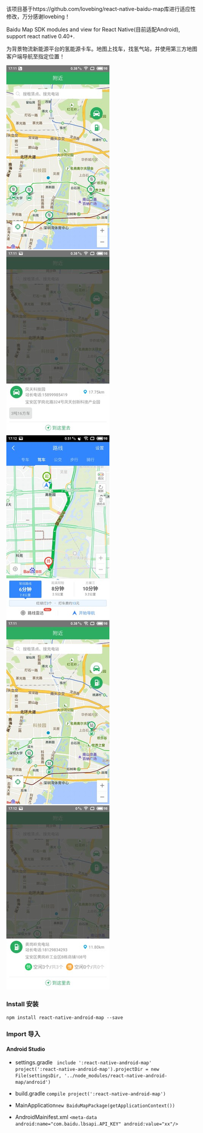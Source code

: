 该项目基于https://github.com/lovebing/react-native-baidu-map库进行适应性修改，万分感谢lovebing！

Baidu Map SDK modules and view for React Native(目前适配Android), support react native 0.40+.

为背景物流新能源平台的氢能源卡车。地图上找车，找氢气站，并使用第三方地图客户端导航至指定位置！

![地图上车的位置](https://raw.githubusercontent.com/kangkaislove/react-native-android-map/master/Screenshots/car.jpg)                     ![车站详细信息](https://raw.githubusercontent.com/kangkaislove/react-native-android-map/master/Screenshots/car_location.jpg)
![导航路径规划](https://raw.githubusercontent.com/kangkaislove/react-native-android-map/master/Screenshots/navi.jpg)
![地图上充电站的位置](https://raw.githubusercontent.com/kangkaislove/react-native-android-map/master/Screenshots/site.jpg)
![充电站详细信息](https://raw.githubusercontent.com/kangkaislove/react-native-android-map/master/Screenshots/site_location.jpg)

### Install 安装
    npm install react-native-android-map --save
    
### Import 导入

#### Android Studio
- settings.gradle `
include ':react-native-android-map'
project(':react-native-android-map').projectDir = new File(settingsDir, '../node_modules/react-native-android-map/android')`

- build.gradle `compile project(':react-native-android-map')`

- MainApplication`new BaiduMapPackage(getApplicationContext())`

- AndroidMainifest.xml `<meta-data
            android:name="com.baidu.lbsapi.API_KEY" android:value="xx"/>`
